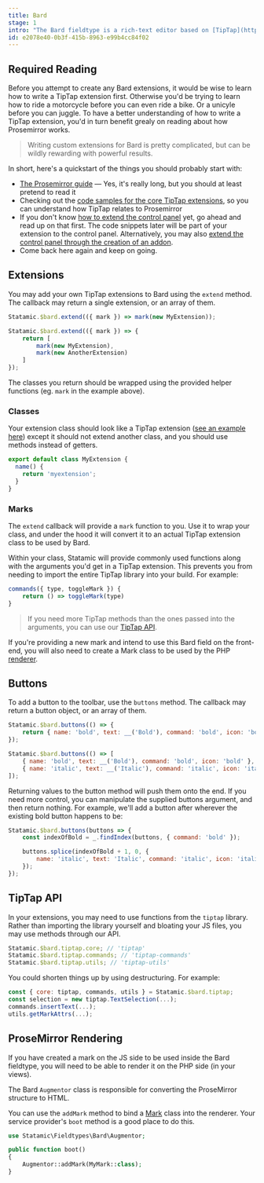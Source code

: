 ```yaml
---
title: Bard
stage: 1
intro: "The Bard fieldtype is a rich-text editor based on [TipTap](https://tiptap.scrumpy.io/), which in turn is a Vue component that wraps around [ProseMirror](https://prosemirror.net/docs/guide/), which is robust JavaScript framework for building rich-text editors that _don't_ directly write HTML or rely on `contenteditable`, but rather a document model."
id: e2078e40-0b3f-415b-8963-e99b4cc84f02
---
```

## Required Reading

Before you attempt to create any Bard extensions, it would be wise to learn how to write a TipTap extension first. Otherwise you'd be trying to learn how to ride a motorcycle before you can even ride a bike. Or a unicyle before you can juggle. To have a better understanding of how to write a TipTap extension, you'd in turn benefit grealy on reading about how Prosemirror works.

> Writing custom extensions for Bard is pretty complicated, but can be wildly rewarding with powerful results.

In short, here's a quickstart of the things you should probably start with:

- [The Prosemirror guide](https://prosemirror.net/docs/guide/) — Yes, it's really long, but you should at least pretend to read it
- Checking out the [code samples for the core TipTap extensions](https://github.com/ueberdosis/tiptap/tree/main/packages/tiptap-extensions), so you can understand how TipTap relates to Prosemirror
- If you don't know [how to extend the control panel](/extending/control-panel) yet, go ahead and read up on that first. The code snippets later will be part of your extension to the control panel. Alternatively, you may also [extend the control panel through the creation of an addon](/extending/addons).
- Come back here again and keep on going.

## Extensions

You may add your own TipTap extensions to Bard using the `extend` method. The callback may return a single extension, or an array of them.

``` js
Statamic.$bard.extend(({ mark }) => mark(new MyExtension));
```

``` js
Statamic.$bard.extend(({ mark }) => {
    return [
        mark(new MyExtension),
        mark(new AnotherExtension)
    ]
});
```

The classes you return should be wrapped using the provided helper functions (eg. `mark` in the example above).

### Classes

Your extension class should look like a TipTap extension ([see an example here](https://github.com/scrumpy/tiptap/blob/master/packages/tiptap-extensions/src/marks/Bold.js))
except it should not extend another class, and you should use methods instead of getters.

``` js
export default class MyExtension {
  name() {
    return 'myextension';
  }
}
```

### Marks

The `extend` callback will provide a `mark` function to you. Use it to wrap your class, and under the hood it will convert it to an actual TipTap extension class
to be used by Bard.

Within your class, Statamic will provide commonly used functions along with the arguments you'd get in a TipTap extension. This prevents you from needing to
import the entire TipTap library into your build. For example:

``` js
commands({ type, toggleMark }) {
    return () => toggleMark(type)
}
```

> If you need more TipTap methods than the ones passed into the arguments, you can use our [TipTap API](#tiptap-api).

If you're providing a new mark and intend to use this Bard field on the front-end, you will also need to create a Mark class to be used by the PHP [renderer](#prosemirror-rendering).

## Buttons

To add a button to the toolbar, use the `buttons` method. The callback may return a button object, or an array of them.

``` js
Statamic.$bard.buttons(() => {
    return { name: 'bold', text: __('Bold'), command: 'bold', icon: 'bold' };
});
```

``` js
Statamic.$bard.buttons(() => [
    { name: 'bold', text: __('Bold'), command: 'bold', icon: 'bold' },
    { name: 'italic', text: __('Italic'), command: 'italic', icon: 'italic' },
]);
```

Returning values to the button method will push them onto the end. If you need more control, you can manipulate the supplied buttons argument, and then return nothing. For example, we'll add a button after wherever the existing bold button happens to be:

``` js
Statamic.$bard.buttons(buttons => {
    const indexOfBold = _.findIndex(buttons, { command: 'bold' });

    buttons.splice(indexOfBold + 1, 0, {
        name: 'italic', text: 'Italic', command: 'italic', icon: 'italic'
    });
});
```

## TipTap API

In your extensions, you may need to use functions from the `tiptap` library. Rather than importing the library yourself and bloating your JS files, you may use methods through our API.

``` js
Statamic.$bard.tiptap.core; // 'tiptap'
Statamic.$bard.tiptap.commands; // 'tiptap-commands'
Statamic.$bard.tiptap.utils; // 'tiptap-utils'
```

You could shorten things up by using destructuring. For example:

``` js
const { core: tiptap, commands, utils } = Statamic.$bard.tiptap;
const selection = new tiptap.TextSelection(...);
commands.insertText(...);
utils.getMarkAttrs(...);
```

## ProseMirror Rendering

If you have created a mark on the JS side to be used inside the Bard fieldtype, you will need to be able to render it on the PHP side (in your views).

The Bard `Augmentor` class is responsible for converting the ProseMirror structure to HTML.

You can use the `addMark` method to bind a [Mark](https://github.com/ueberdosis/prosemirror-to-html) class into the renderer. Your service provider's `boot` method
is a good place to do this.

``` php
use Statamic\Fieldtypes\Bard\Augmentor;

public function boot()
{
    Augmentor::addMark(MyMark::class);
}
```
